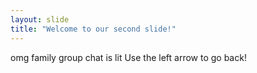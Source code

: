 ```yaml
---
layout: slide
title: "Welcome to our second slide!"
---
```

omg family group chat is lit
Use the left arrow to go back!
